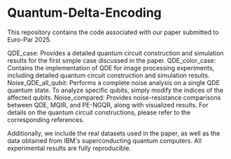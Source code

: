 # Quantum-Delta-Encoding
This repository contains the code associated with our paper submitted to Euro-Par 2025.

QDE_case: Provides a detailed quantum circuit construction and simulation results for the first simple case discussed in the paper.
QDE_color_case: Contains the implementation of QDE for image processing experiments, including detailed quantum circuit construction and simulation results.
Noise_QDE_all_qubit: Performs a complete noise analysis on a single QDE quantum state. To analyze specific qubits, simply modify the indices of the affected qubits.
Noise_compared: Provides noise-resistance comparisons between QDE, MQIR, and PE-NGQR, along with visualized results.
For details on the quantum circuit constructions, please refer to the corresponding references.

Additionally, we include the real datasets used in the paper, as well as the data obtained from IBM's superconducting quantum computers. All experimental results are fully reproducible.
